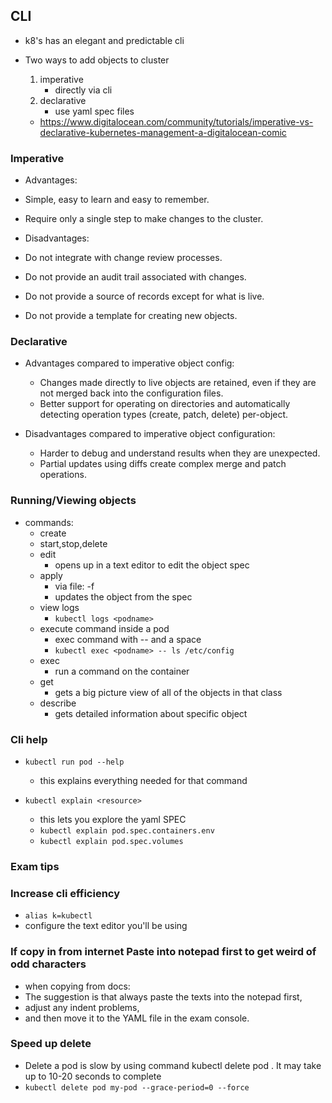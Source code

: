 ## CLI
* k8's has an elegant and predictable cli

* Two ways to add objects to cluster
    1. imperative
        * directly via cli
    2. declarative
        * use yaml spec files
    * https://www.digitalocean.com/community/tutorials/imperative-vs-declarative-kubernetes-management-a-digitalocean-comic

### Imperative 
* Advantages:
 * Simple, easy to learn and easy to remember.
 * Require only a single step to make changes to the cluster.

* Disadvantages:
 * Do not integrate with change review processes.
 * Do not provide an audit trail associated with changes.
 * Do not provide a source of records except for what is live.
 * Do not provide a template for creating new objects.

### Declarative

* Advantages compared to imperative object config:
    * Changes made directly to live objects are retained, even if they are not merged back into the configuration files.
    * Better support for operating on directories and automatically detecting operation types (create, patch, delete) per-object.

* Disadvantages compared to imperative object configuration:
    * Harder to debug and understand results when they are unexpected.
    * Partial updates using diffs create complex merge and patch operations.


### Running/Viewing objects
* commands:
    * create
    * start,stop,delete
    * edit
        * opens up in a text editor to edit the object spec
    * apply 
        * via file: -f <filename>
        * updates the object from the spec
    * view logs
        * `kubectl logs <podname>`
    * execute command inside a pod
        * exec command with -- and a space
        * `kubectl exec <podname> -- ls /etc/config`
    * exec 
        * run a command on the container
    * get
        * gets a big picture view of all of the objects in that class
    * describe
        * gets detailed information about specific object   

### Cli help

* `kubectl run pod --help`
    * this explains everything needed for that command
    
* `kubectl explain <resource>`
    * this lets you explore the yaml SPEC
    * `kubectl explain pod.spec.containers.env`
    * `kubectl explain pod.spec.volumes`


### Exam tips
### Increase cli efficiency
* `alias k=kubectl`
* configure the text editor you'll be using

### If copy in from internet Paste into notepad first to get weird of odd characters
* when copying from docs:
* The suggestion is that always paste the texts into the notepad first, 
* adjust any indent problems, 
* and then move it to the YAML file in the exam console.

### Speed up delete
* Delete a pod is slow by using command kubectl delete pod <pod name>. It may take up to 10-20 seconds to complete
* `kubectl delete pod my-pod --grace-period=0 --force`